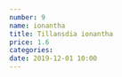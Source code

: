 ```yaml
---
number: 9
name: ionantha
title: Tillansdia ionantha
price: 1.6
categories: 
date: 2019-12-01 10:00
---
```

